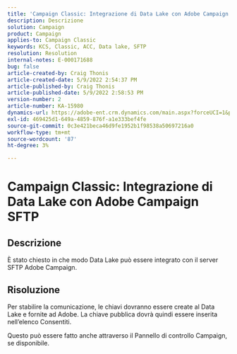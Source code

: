 ```yaml
---
title: 'Campaign Classic: Integrazione di Data Lake con Adobe Campaign SFTP'''
description: Descrizione
solution: Campaign
product: Campaign
applies-to: Campaign Classic
keywords: KCS, Classic, ACC, Data lake, SFTP
resolution: Resolution
internal-notes: E-000171688
bug: false
article-created-by: Craig Thonis
article-created-date: 5/9/2022 2:54:37 PM
article-published-by: Craig Thonis
article-published-date: 5/9/2022 2:58:53 PM
version-number: 2
article-number: KA-15980
dynamics-url: https://adobe-ent.crm.dynamics.com/main.aspx?forceUCI=1&pagetype=entityrecord&etn=knowledgearticle&id=537447ec-a7cf-ec11-a7b5-00224809c196
exl-id: 469425d1-649a-4859-876f-a1e333bef4fe
source-git-commit: 0c3e421beca46d9fe1952b1f98538a50697216a0
workflow-type: tm+mt
source-wordcount: '87'
ht-degree: 3%

---
```


# Campaign Classic: Integrazione di Data Lake con Adobe Campaign SFTP

## Descrizione


È stato chiesto in che modo Data Lake può essere integrato con il server SFTP Adobe Campaign.


## Risoluzione


Per stabilire la comunicazione, le chiavi dovranno essere create al Data Lake e fornite ad Adobe. La chiave pubblica dovrà quindi essere inserita nell’elenco Consentiti.



Questo può essere fatto anche attraverso il Pannello di controllo Campaign, se disponibile.
